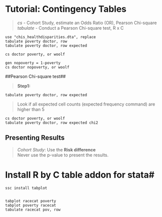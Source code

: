 # Tutorial: Contingency Tables #
> *cs* - Cohort Study, estimate an Odds Ratio (OR), Pearson Chi-square  
> *tabulate* - Conduct a Pearson Chi-square test, R x C  

	use "chis_healthdisparities.dta", replace
	tabulate poverty doctor, row
	tabulate poverty doctor, row expected

	cs doctor poverty, or woolf

	gen nopoverty = 1-poverty
	cs doctor nopoverty, or woolf


##Pearson Chi-square test##
> **Step1:**

	tabulate poverty doctor, row expected

> Look if all expected cell counts (expected frequency command) are higher than 5

	cs doctor poverty, or woolf
	tabulate poverty doctor, row expected chi2

## Presenting Results ##
> *Cohort Study*: Use the **Risk difference**  
> Never use the p-value to present the results.

# Install R by C table addon for stata#

	ssc install tabplot


	tabplot racecat poverty
	tabplot poverty racecat
	tabulate racecat pov, row

